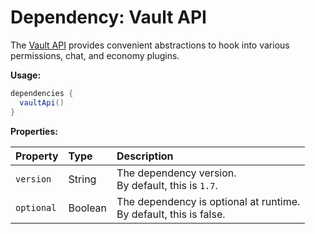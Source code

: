 # Dependency: Vault API

The [Vault API](https://www.spigotmc.org/resources/vault.34315/) provides convenient abstractions to hook into various permissions, chat, and economy plugins. 



**Usage:**

```groovy
dependencies {
  vaultApi()
}
```

**Properties:**

| Property  | Type   | Description                                             |
| :-------- | :----- | :------------------------------------------------------ |
| `version` | String | The dependency version.<br />By default, this is `1.7`. |
| `optional` | Boolean | The dependency is optional at runtime.<br />By default, this is false. |


